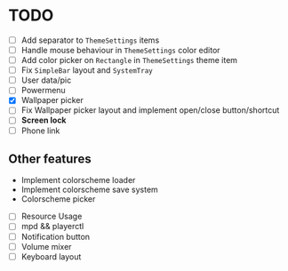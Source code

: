 # TODO

- [ ] Add separator to `ThemeSettings` items
- [ ] Handle mouse behaviour in `ThemeSettings` color editor
- [ ] Add color picker on `Rectangle` in `ThemeSettings` theme item
- [ ] Fix `SimpleBar` layout and `SystemTray`
- [ ] User data/pic
- [ ] Powermenu
- [X] Wallpaper picker
- [ ] Fix Wallpaper picker layout and implement open/close button/shortcut
- [ ] **Screen lock**
- [ ] Phone link

## Other features

- Implement colorscheme loader
- Implement colorscheme save system
- Colorscheme picker
- [ ] Resource Usage
- [ ] mpd && playerctl
- [ ] Notification button
- [ ] Volume mixer
- [ ] Keyboard layout
